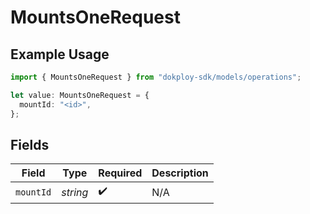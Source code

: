 # MountsOneRequest

## Example Usage

```typescript
import { MountsOneRequest } from "dokploy-sdk/models/operations";

let value: MountsOneRequest = {
  mountId: "<id>",
};
```

## Fields

| Field              | Type               | Required           | Description        |
| ------------------ | ------------------ | ------------------ | ------------------ |
| `mountId`          | *string*           | :heavy_check_mark: | N/A                |